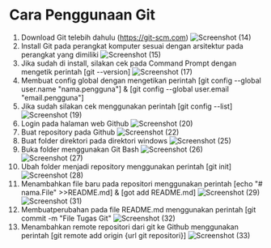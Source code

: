 # Cara Penggunaan Git
1. Download Git telebih dahulu (https://git-scm.com)
![Screenshot (14)](https://user-images.githubusercontent.com/115473812/195985548-1804af21-3dd5-4125-84b0-9c889e7a46a8.png)
2. Install Git pada perangkat komputer sesuai dengan arsitektur pada perangkat yang dimiliki
![Screenshot (15)](https://user-images.githubusercontent.com/115473812/195985845-3caa64d3-c0db-47bf-8d36-746b98a146a3.png)
3. Jika sudah di install, silakan cek pada Command Prompt dengan mengetik perintah [git --version]
![Screenshot (17)](https://user-images.githubusercontent.com/115473812/195986017-a2e5b06d-c63e-41ce-bb1c-5534ab0deed6.png)
4. Membuat config global dengan mengetikan perintah [git config --global user.name "nama.pengguna"] & [git config --global user.email "email.pengguna"]
5. Jika sudah silakan cek menggunakan perintah [git config --list]
![Screenshot (19)](https://user-images.githubusercontent.com/115473812/195986767-94667683-db42-4f94-83e4-f520a04c3431.png)
6. Login pada halaman web Github
![Screenshot (20)](https://user-images.githubusercontent.com/115473812/195986814-a9117cfb-2c7d-41af-bdcc-8016e0b4b093.png)
7. Buat repository pada Github
![Screenshot (22)](https://user-images.githubusercontent.com/115473812/195987368-1407f491-a889-4478-b41e-c4a3f96f1b95.png)
8. Buat folder direktori pada direktori windows
![Screenshot (25)](https://user-images.githubusercontent.com/115473812/196035467-e89e2177-2afe-4c58-a6bf-606a77af5586.png)
9. Buka folder menggunakan Git Bash
![Screenshot (26)](https://user-images.githubusercontent.com/115473812/196035498-911dc45b-3807-42ae-a076-cf37c07f1b5f.png)
![Screenshot (27)](https://user-images.githubusercontent.com/115473812/196035558-02a4af10-5bc9-4f20-b09d-99eca2ba77de.png)
10. Ubah folder menjadi repository menggunakan perintah [git init]
![Screenshot (28)](https://user-images.githubusercontent.com/115473812/196036166-762d658a-cb52-470f-89a3-6c88c7d7bf11.png)
11. Menambahkan file baru pada repositori menggunakan perintah [echo "# nama.File" >>README.md] & [got add README.md]
![Screenshot (29)](https://user-images.githubusercontent.com/115473812/196036743-6e1c9004-4bfc-4b6b-b937-28926c32159e.png)
![Screenshot (31)](https://user-images.githubusercontent.com/115473812/196037170-4c12fb10-d0f8-4320-b348-e28249552b49.png)
12. Membuatperubahan pada file README.md menggunakan perintah [git commit -m "File Tugas Git"
![Screenshot (32)](https://user-images.githubusercontent.com/115473812/196037717-fac1bbd6-aa91-4dc6-9790-428272870202.png)
13. Menambahkan remote repositori dari git ke Github menggunakan perintah [git remote add origin {url git repositori}]
![Screenshot (33)](https://user-images.githubusercontent.com/115473812/196038004-20b93d76-e53c-4be6-bda4-3fc0c15c3799.png)
